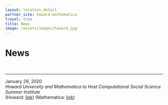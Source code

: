 ```yaml
---
layout: location_detail
partner_site: howard-mathematica
travel: true
title: News
image: /assets/images/howard.jpg
---
```


<h1 class="display-4">News</h1>
<br />

---

January 29, 2020 <br><i>Howard University and Mathematica to Host Computational Social Science Summer Institute</i> 
<br>(Howard: [link](https://newsroom.howard.edu/newsroom/article/11701/howard-university-and-mathematica-host-computational-social-science-summer)) (Mathematica: [link](https://www.mathematica.org/news/howard-university-and-mathematica-to-host-computational-social-science-summer-institute))







